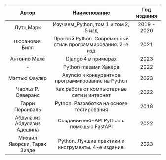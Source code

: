 |            Автор             |                                  Наименование                                  | Год издания |
|:----------------------------:|:------------------------------------------------------------------------------:|:-----------:|
|          Лутц Марк           |                      Изучаем_Python, том 1 и том 2, 5 изд                      | 2019 - 2020 |
|        Любанович Билл        |          Простой Python. Современный стиль программирования. 2-е изд           |    2021     |
|         Антонио Меле         |                              Django 4 в примерах                               |    2023     |
|              -               |                             Python глазами Хакера                              |    2022     |
|        Мэттью Фаулер         |               Asyncio и конкурентное программирование на Python                |    2023     |
|      Чарльз Р. Северанс      |                   Как работают компьютерные сети и интернет                    |    2022     |
|       Гарри Персиваль        |                   Python. Разработка на основе тестирования                    |    2018     |
| Абдулазиз Абдулазиз Адешина  |                   Создание веб-API Python с помощью FastAPI                    |    2022     |
| Михаил Яворски, Тарек Зиаде  |              Python. Лучшие практики и инструменты. 4-е издание.               |    2023     |
